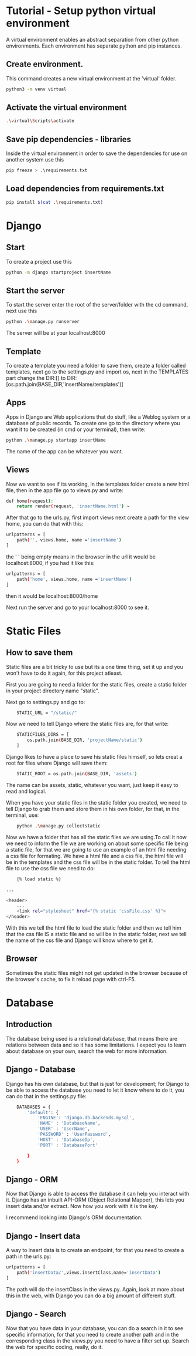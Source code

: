 # Tutorial - Setup python virtual environment

A virtual environment enables an abstract separation from other python environments.
Each environment has separate python and pip instances.

## Create environment.

This command creates a new virtual environment at the 'virtual' folder.

```bash
python3 -m venv virtual
```
## Activate the virtual environment

```bash
.\virtual\Scripts\activate
```

## Save pip dependencies - libraries

Inside the virtual environment in order to save the dependencies for use on another system use this

```bash
pip freeze > .\requirements.txt
```

## Load dependencies from requirements.txt

```bash
pip install $(cat .\requirements.txt)
```


##

# Django

## Start

To create a project use this

```bash
python -m django startproject insertName
```

## Start the server

To start the server enter the root of the server/folder with the cd command, next use this

```bash
python .\manage.py runserver
```

The server will be at your localhost:8000 

## Template

To create a template you need a folder to save them, create a folder called templates, next go to the settings.py and import os, next in the TEMPLATES part change the DIR:[] to DIR:[os.path.join(BASE_DIR,'insertName/templates')]

## Apps

Apps in Django are Web applications that do stuff, like a Weblog system or a database of public records. To create one go to the directory where you want it to be created (in cmd or your terminal), then write:

```bash
python .\manage.py startapp insertName
```

The name of the app can be whatever you want.

## Views

Now we want to see if its working, in the templates folder create a new html file, then in the app file go to views.py and write:

```bash
def home(request):
    return render(request, 'insertName.html') ~
```

After that go to the urls.py, first import views next create a path for the view home, you can do that with this:

```bash
urlpatterns = [
    path('', views.home, name ='insertName')
]
```

the ' ' being empty means in the browser in the url it would be localhost:8000, if you had it like this:

```bash
urlpatterns = [
    path('home', views.home, name ='insertName')
]
```

then it would be localhost:8000/home


Next run the server and go to your localhost:8000 to see it.

# Static Files

## How to save them

Static files are a bit tricky to use but its a one time thing, set it up and you won't have to do it again, for this project atleast.

First you are going to need a folder for the static files, create a static folder in your project directory name "static".

Next go to settings.py and go to:

```bash
    STATIC_URL = "/static/"
```
Now we need to tell Django where the static files are, for that write:

```bash
    STATICFILES_DIRS = [
        os.path.join(BASE_DIR, 'projectName/static')
    ]
```
Django likes to have a place to save his static files himself, so lets creat a root for files where Django will save them:

```bash
    STATIC_ROOT = os.path.join(BASE_DIR, 'assets')
```

The name can be assets, static, whatever you want, just keep it easy to read and logical.

When you have your static files in the static folder you created, we need to tell Django to grab them and store them in his own folder, for that, in the terminal, use:

```bash
    python .\manage.py collectstatic
```

Now we have a folder that has all the static files we are using.To call it now we need to inform the file we are working on about some specific file being a static file, for that we are going to use an example of an html file needing a css file for formating.
We have a html file and a css file, the html file will be in the templates and the css file will be in the static folder. To tell the html file to use the css file we need to do:

```bash
    {% load static %}

...

<header>
    ...
    <link rel="stylesheet" href="{% static 'cssFile.css' %}">
</header>
```

With this we tell the html file to load the static folder and then we tell him that the css file IS a static file and so will be in the static folder, next we tell the name of the css file and Django will know where to get it.

## Browser

Sometimes the static files might not get updated in the browser because of the browser's cache, to fix it reload page with ctrl-F5.

# Database

## Introduction

The database being used is a relational database, that means there are relations between data and so it has some limitations. I expect you to learn about database on your own, search the web for more information.

## Django - Database

Django has his own database, but that is just for development; for Django to be able to access the database you need to let it know where to do it, you can do that in the settings.py file:

```bash
    DATABASES = {
        'default': {
            'ENGINE': 'django.db.backends.mysql',
            'NAME' : 'DatabaseName',
            'USER' : 'UserName',
            'PASSWORD' : 'UserPassword',
            'HOST' : 'DatabaseIp',
            'PORT' : 'DatabasePort' 

        }
    }
```
## Django - ORM

Now that Django is able to access the database it can help you interact with it. Django has an inbuilt API-ORM (Object Relational Mapper), this lets you insert data and/or extract. Now how you work with it is the key.

I recommend looking into Django's ORM documentation.

## Django - Insert data

A way to insert data is to create an endpoint, for that you need to create a path in the urls.py:

```bash
urlpatterns = [
    path('insertData/',views.insertClass,name='insertData')
]
```
The path will do the insertClass in the views.py. Again, look at more about this in the web, with Django you can do a big amount of different stuff.

## Django - Search

Now that you have data in your database, you can do a search in it to see specific information, for that you need to create another path and in the corresponding class in the views.py you need to have a filter set up. Search the web for specific coding, really, do it.
